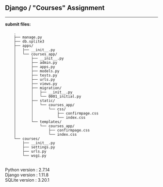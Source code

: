 ## Django / "Courses" Assignment

----

**submit files:**<br />

```
    .
    ├── manage.py
    ├── db.splite3
    ├── apps/
    │   ├── __init__.py
    │   └── courses_app/
    │       ├── __init__.py
    │       ├── admin.py
    │       ├── apps.py
    │       ├── models.py
    │       ├── tests.py
    │       ├── urls.py
    │       ├── views.py
    │       ├── migration/
    │       │   ├── __init__.py
    │       │   └── 0001_initial.py
    │       ├── static/
    │       │   └── courses_app/
    │       │       └── css/
    │       │           ├── confirmpage.css
    │       │           └── index.css
    │       └── templates/
    │           └── courses_app/
    │               ├── confirmpage.css
    │               └── index.css
    └── courses/
        ├── __init__.py
        ├── settings.py
        ├── urls.py
        └── wsgi.py

```

<br />
Python version : 2.7.14<br />
Django version : 1.11.8<br />
SQLite version : 3.20.1<br />
<br />
